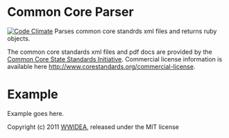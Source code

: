 Common Core Parser
==================
[![Code Climate](https://codeclimate.com/badge.png)](https://codeclimate.com/github/wwidea/common_core_parser)
Parses common core standrds xml files and returns ruby objects.

The common core standards xml files and pdf docs are provided by the [Common Core State Standards Initiative](http://www.corestandards.org/).  Commercial license information is available here http://www.corestandards.org/commercial-license.

Example
=======

Example goes here.


Copyright (c) 2011 [WWIDEA](http://wwidea.org/), released under the MIT license
